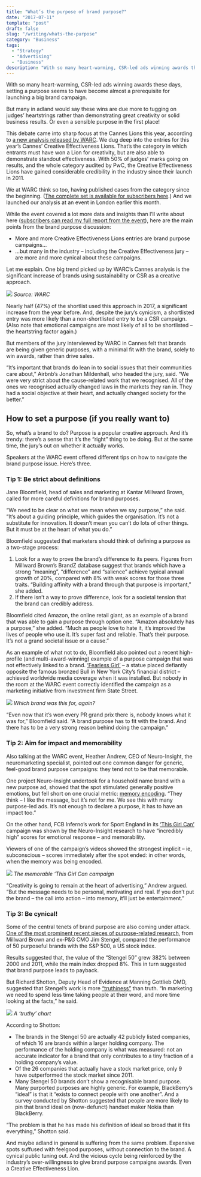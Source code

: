 ```yaml
---
title: "What’s the purpose of brand purpose?"
date: "2017-07-11"
template: "post"
draft: false
slug: "/writing/whats-the-purpose"
category: "Business"
tags:
  - "Strategy"
  - "Advertising"
  - "Business"
description: "With so many heart-warming, CSR-led ads winning awards these days, setting a purpose seems to have become almost a prerequisite for launching a big brand campaign. But many in adland would say these wins are due more to tugging on judges’ heartstrings rather than demonstrating great creativity or solid business results."
---
```


With so many heart-warming, CSR-led ads winning awards these days, setting a purpose seems to have become almost a prerequisite for launching a big brand campaign.

But many in adland would say these wins are due more to tugging on judges’ heartstrings rather than demonstrating great creativity or solid business results. Or even a sensible purpose in the first place!

This debate came into sharp focus at the Cannes Lions this year, according to [a new analysis released by WARC](http://content.warc.com/download-insights-from-the-2017-creative-effectiveness-lions). We dug deep into the entries for this year’s Cannes’ Creative Effectiveness Lions. That’s the category in which entrants must have won a Lion for creativity, but are also able to demonstrate standout effectiveness. With 50% of judges’ marks going on results, and the whole category audited by PwC, the Creative Effectiveness Lions have gained considerable credibility in the industry since their launch in 2011.

We at WARC think so too, having published cases from the category since the beginning. ([The complete set is available for subscribers here](https://www.warc.com/Search/Award/5601?Sort=ContentDate%7c1&DRange=2011-2017&DVals=4294741819&RecordsPerPage=25).) And we launched our analysis at an event in London earlier this month.

While the event covered a lot more data and insights than I’ll write about here ([subscribers can read my full report from the event](https://www.warc.com/SubscriberContent/Article/seven_lessons_from_warc%E2%80%99s_2017_cannes_analysis/112187)), here are the main points from the brand purpose discussion:

* More and more Creative Effectiveness Lions entries are brand purpose campaigns…
* …but many in the industry – including the Creative Effectiveness jury – are more and more cynical about these campaigns.

Let me explain. One big trend picked up by WARC’s Cannes analysis is the significant increase of brands using sustainability or CSR as a creative approach.

![](/media/whats-the-purpose-1.jpg)
*Source: WARC*

Nearly half (47%) of the shortlist used this approach in 2017, a significant increase from the year before. And, despite the jury’s cynicism, a shortlisted entry was more likely than a non-shortlisted entry to be a CSR campaign. (Also note that emotional campaigns are most likely of all to be shortlisted – the heartstring factor again.)

But members of the jury interviewed by WARC in Cannes felt that brands are being given generic purposes, with a minimal fit with the brand, solely to win awards, rather than drive sales.

“It’s important that brands do lean in to social issues that their communities care about,” Airbnb’s Jonathan Mildenhall, who headed the jury, said. “We were very strict about the cause-related work that we recognised. All of the ones we recognised actually changed laws in the markets they ran in. They had a social objective at their heart, and actually changed society for the better.”

## How to set a purpose (if you really want to)
So, what’s a brand to do? Purpose is a popular creative approach. And it’s trendy: there’s a sense that it’s the “right” thing to be doing. But at the same time, the jury’s out on whether it actually works.

Speakers at the WARC event offered different tips on how to navigate the brand purpose issue. Here’s three.

### Tip 1: Be strict about definitions
Jane Bloomfield, head of sales and marketing at Kantar Millward Brown, called for more careful definitions for brand purposes.

“We need to be clear on what we mean when we say purpose,” she said. “It’s about a guiding principle, which guides the organisation. It’s not a substitute for innovation. It doesn’t mean you can’t do lots of other things. But it must be at the heart of what you do.”

Bloomfield suggested that marketers should think of defining a purpose as a two-stage process:

1. Look for a way to prove the brand’s difference to its peers. Figures from Millward Brown’s BrandZ database suggest that brands which have a strong “meaning”, “difference” and “salience” achieve typical annual growth of 20%, compared with 8% with weak scores for those three traits. “Building affinity with a brand through that purpose is important,” she added.
2. If there isn’t a way to prove difference, look for a societal tension that the brand can credibly address.

Bloomfield cited Amazon, the online retail giant, as an example of a brand that was able to gain a purpose through option one. “Amazon absolutely has a purpose,” she added. “Much as people love to hate it, it’s improved the lives of people who use it. It’s super fast and reliable. That’s their purpose. It’s not a grand societal issue or a cause.”

As an example of what not to do, Bloomfield also pointed out a recent high-profile (and multi-award-winning) example of a purpose campaign that was not effectively linked to a brand. [‘Fearless Girl’](https://www.warc.com/SubscriberContent/Article/How_the_%e2%80%9cFearless_Girl%e2%80%9d_helped_State_Street_Global_Advisors_find_its_voice/111702) – a statue placed defiantly opposite the famous bronzed Bull in New York City’s financial district – achieved worldwide media coverage when it was installed. But nobody in the room at the WARC event correctly identified the campaign as a marketing initiative from investment firm State Street.

![](/media/whats-the-purpose-2.jpg)
*Which brand was this for, again?*

“Even now that it’s won every PR grand prix there is, nobody knows what it was for,” Bloomfield said. “A brand purpose has to fit with the brand. And there has to be a very strong reason behind doing the campaign.”

### Tip 2: Aim for impact and memorability
Also talking at the WARC event, Heather Andrew, CEO of Neuro-Insight, the neuromarketing specialist, pointed out one common danger for generic, feel-good brand purpose campaigns: they tend not to be that memorable.

One project Neuro-Insight undertook for a household name brand with a new purpose ad, showed that the spot stimulated generally positive emotions, but fell short on one crucial metric: [memory encoding](http://www.human-memory.net/processes_encoding.html). “They think – I like the message, but it’s not for me. We see this with many purpose-led ads. It’s not enough to declare a purpose, it has to have an impact too.”

On the other hand, FCB Inferno’s work for Sport England in its [‘This Girl Can’](https://www.warc.com/SubscriberContent/Article/Sport_England_This_Girl_Can/111525) campaign was shown by the Neuro-Insight research to have “incredibly high” scores for emotional response – and memorability.

Viewers of one of the campaign’s videos showed the strongest implicit – ie, subconscious – scores immediately after the spot ended: in other words, when the memory was being encoded.

![](/media/whats-the-purpose-3.jpg)
*The memorable ‘This Girl Can campaign*

“Creativity is going to remain at the heart of advertising,” Andrew argued. “But the message needs to be personal, motivating and real. If you don’t put the brand – the call into action – into memory, it’ll just be entertainment.”

### Tip 3: Be cynical!
Some of the central tenets of brand purpose are also coming under attack. [One of the most prominent recent pieces of purpose-related research](http://www.businesswire.com/news/home/20120117005066/en/Millward-Brown-Partnership-Jim-Stengel-Reveals-50), from Millward Brown and ex-P&G CMO Jim Stengel, compared the performance of 50 purposeful brands with the S&P 500, a US stock index.

Results suggested that, the value of the “Stengel 50” grew 382% between 2000 and 2011, while the main index dropped 8%. This in turn suggested that brand purpose leads to payback.

But Richard Shotton, Deputy Head of Evidence at Manning Gottlieb OMD, suggested that Stengel’s work is more [“truthiness”](https://en.oxforddictionaries.com/definition/truthiness) than truth. “In marketing we need to spend less time taking people at their word, and more time looking at the facts,” he said.

![](/media/whats-the-purpose-4.jpg)
*A ‘truthy’ chart*

According to Shotton:

* The brands in the Stengel 50 are actually 42 publicly listed companies, of which 16 are brands within a larger holding company. The performance of the holding company is what was measured: not an accurate indicator for a brand that only contributes to a tiny fraction of a holding company’s value.
* Of the 26 companies that actually have a stock market price, only 9 have outperformed the stock market since 2011.
* Many Stengel 50 brands don’t show a recognisable brand purpose. Many purported purposes are highly generic. For example, BlackBerry’s “ideal” is that it “exists to connect people with one another”. And a survey conducted by Shotton suggested that people are more likely to pin that brand ideal on (now-defunct) handset maker Nokia than BlackBerry.

“The problem is that he has made his definition of ideal so broad that it fits everything,” Shotton said.

And maybe adland in general is suffering from the same problem. Expensive spots suffused with feelgood purposes, without connection to the brand. A cynical public tuning out. And the vicious cycle being reinforced by the industry’s over-willingness to give brand purpose campaigns awards. Even a Creative Effectiveness Lion.
